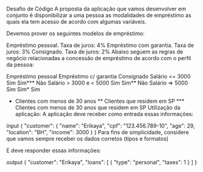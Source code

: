 Desafio de Código
A proposta da aplicação que vamos desenvolver em conjunto é disponibilizar a uma pessoa as modalidades de empréstimo as quais ela tem acesso de acordo com algumas variáveis.

Devemos prover os seguintes modelos de empréstimo:

Empréstimo pessoal. Taxa de juros: 4%
Empréstimo com garantia. Taxa de juros: 3%
Consignado. Taxa de juros: 2%
Abaixo seguem as regras de negócio relacionadas a concessão de empréstimo de acordo com o perfil da pessoa:

Empréstimo pessoal	Empréstimo c/ garantia	Consignado
Salário <= 3000	Sim	Sim***	Não
Salário > 3000 e < 5000	Sim	Sim**	Não
Salário => 5000	Sim	Sim*	Sim

* Clientes com menos de 30 anos
** Clientes que residem em SP
*** Clientes com menos de 30 anos que residem em SP
Utilização da aplicação:
A aplicação deve receber como entrada essas informações:

input
{
  "customer": {
    "name": "Erikaya",
    "cpf": "123.456.789-10",
    "age": 29,
    "location": "BH",
    "income": 3000
  }
}
Para fins de simplicidade, considere que vamos sempre receber os dados corretos (tipos e formatos)

E deve responder essas informações:

output
{
  "customer": "Erikaya",
  "loans": [
    {
      "type": "personal",
      "taxes": 1
    }
  ]
}
